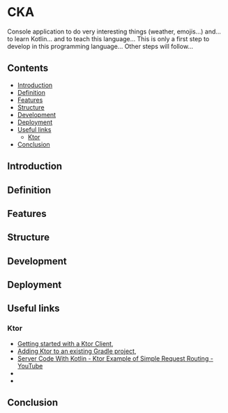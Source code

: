 # CKA

Console application to do very interesting things (weather, emojis...) and... to learn Kotlin... and to teach this language... This is only a first step to develop in this programming language... Other steps will follow...

<a name="contents"></a>
## Contents

* [Introduction](#introduction)
* [Definition](#definition)
* [Features](#features)
* [Structure](#structure)
* [Development](#development)
* [Deployment](#deployment)
* [Useful links](#useful_links)
  * [Ktor](#ktor)
* [Conclusion](#conclusion)

<a name="introduction"></a>
## Introduction

<a name="definition"></a>
## Definition



<a name="features"></a>
## Features

<a name="structure"></a>
## Structure

<a name="development"></a>
## Development

<a name="Deployment"></a>
## Deployment

<a name="useful_links"></a>
## Useful links

<a name="ktor"></a>
### Ktor

* [Getting started with a Ktor Client](https://ktor.io/docs/getting-started-ktor-client.html),
* [Adding Ktor to an existing Gradle project](https://ktor.io/docs/gradle.html),
* [Server Code With Kotlin - Ktor Example of Simple Request Routing - YouTube](https://www.youtube.com/watch?v=zHQ7oBYSHrY)
*
*

<a name="conclusion"></a>
## Conclusion
